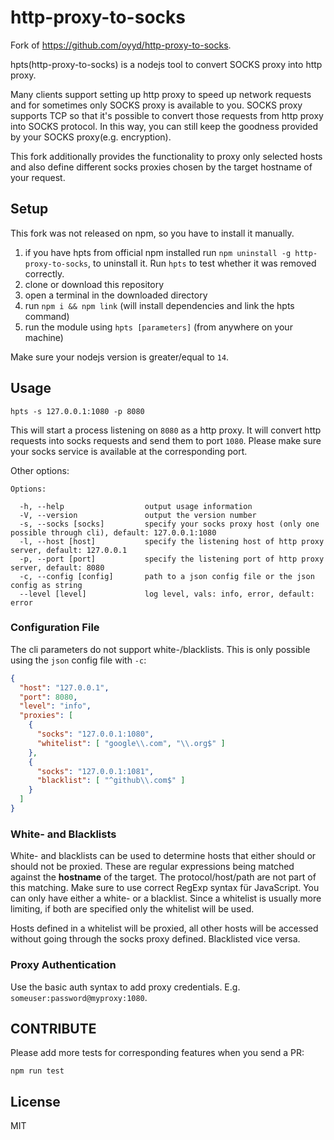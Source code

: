 # http-proxy-to-socks

Fork of https://github.com/oyyd/http-proxy-to-socks.

hpts(http-proxy-to-socks) is a nodejs tool to convert SOCKS proxy into http proxy.

Many clients support setting up http proxy to speed up network requests and for sometimes only SOCKS proxy is available to you. SOCKS proxy supports TCP so that it's possible to convert those requests from http proxy into SOCKS protocol. In this way, you can still keep the goodness provided by your SOCKS proxy(e.g. encryption).

This fork additionally provides the functionality to proxy only selected hosts and also define different socks proxies chosen by the target hostname of your request.

## Setup

This fork was not released on npm, so you have to install it manually.

1. if you have hpts from official npm installed run `npm uninstall -g http-proxy-to-socks`, to uninstall it. Run `hpts` to test whether it was removed correctly.
2. clone or download this repository
3. open a terminal in the downloaded directory
4. run `npm i && npm link` (will install dependencies and link the hpts command)
5. run the module using `hpts [parameters]` (from anywhere on your machine)

Make sure your nodejs version is greater/equal to `14`.

## Usage

```
hpts -s 127.0.0.1:1080 -p 8080
```

This will start a process listening on `8080` as a http proxy. It will convert http requests into socks requests and send them to port `1080`. Please make sure your socks service is available at the corresponding port.

Other options:

```
Options:

  -h, --help                  output usage information
  -V, --version               output the version number
  -s, --socks [socks]         specify your socks proxy host (only one possible through cli), default: 127.0.0.1:1080
  -l, --host [host]           specify the listening host of http proxy server, default: 127.0.0.1
  -p, --port [port]           specify the listening port of http proxy server, default: 8080
  -c, --config [config]       path to a json config file or the json config as string
  --level [level]             log level, vals: info, error, default: error
```

### Configuration File

The cli parameters do not support white-/blacklists. This is only possible using the `json` config file with `-c`:

```json
{
  "host": "127.0.0.1",
  "port": 8080,
  "level": "info",
  "proxies": [
    {
      "socks": "127.0.0.1:1080",
      "whitelist": [ "google\\.com", "\\.org$" ]
    },
    {
      "socks": "127.0.0.1:1081",
      "blacklist": [ "^github\\.com$" ]
    }
  ]
}
```

### White- and Blacklists

White- and blacklists can be used to determine hosts that either should or should not be proxied. These are regular expressions being matched against the **hostname** of the target. The protocol/host/path are not part of this matching.
Make sure to use correct RegExp syntax für JavaScript. You can only have either a white- or a blacklist. Since a whitelist is usually more limiting, if both are specified only the whitelist will be used.

Hosts defined in a whitelist will be proxied, all other hosts will be accessed without going through the socks proxy defined. Blacklisted vice versa.

### Proxy Authentication

Use the basic auth syntax to add proxy credentials. E.g. `someuser:password@myproxy:1080`.

## CONTRIBUTE

Please add more tests for corresponding features when you send a PR:

```
npm run test
```

## License

MIT
